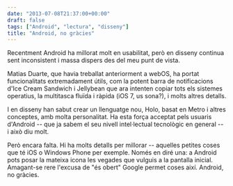 ```yaml
---
date: "2013-07-08T21:37:00+00:00"
draft: false
tags: ["Android", "lectura", "disseny"]
title: "Android, no gràcies"
---
```

Recentment Android ha millorat molt en usabilitat, però en disseny continua sent inconsistent i massa dispers des del meu punt de vista. 

Matias Duarte, que havia treballat anteriorment a webOS, ha portat funcionalitats extremadament útils, com la potent barra de notificacions d'Ice Cream Sandwich i Jellybean que ara intenten copiar tots els sistemes operatius, la multitasca fluïda i ràpida (iOS 7, us sona?), i molts altres detalls. 

I en disseny han sabut crear un llenguatge nou, Holo, basat en Metro i altres conceptes, amb molta personalitat. Ha esta força acceptat pels usuaris d'Android -- que ja sabem el seu nivell intel·lectual tecnològic en general -- i això diu molt.

Però encara falta. Hi ha molts detalls per millorar -- aquelles petites coses que té iOS o Windows Phone per exemple. Només en diré una: a Android pots posar la mateixa icona les vegades que vulguis a la pantalla inicial. Amagant-se rere l'excusa de "és obert" Google permet coses així. Android, no gràcies.